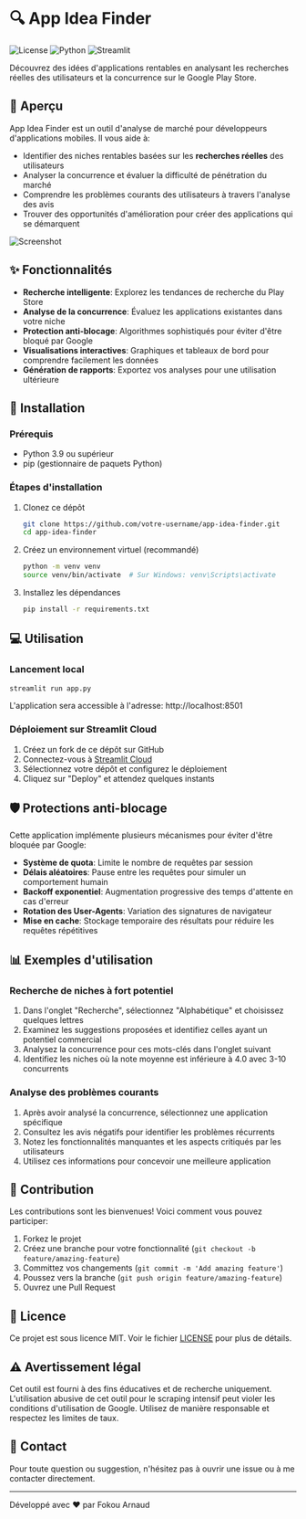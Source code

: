 # 🔍 App Idea Finder

![License](https://img.shields.io/badge/license-MIT-blue.svg)
![Python](https://img.shields.io/badge/python-3.9%2B-blue)
![Streamlit](https://img.shields.io/badge/streamlit-1.31.0-red)

Découvrez des idées d'applications rentables en analysant les recherches réelles des utilisateurs et la concurrence sur le Google Play Store.

## 📱 Aperçu

App Idea Finder est un outil d'analyse de marché pour développeurs d'applications mobiles. Il vous aide à:

- Identifier des niches rentables basées sur les **recherches réelles** des utilisateurs
- Analyser la concurrence et évaluer la difficulté de pénétration du marché
- Comprendre les problèmes courants des utilisateurs à travers l'analyse des avis
- Trouver des opportunités d'amélioration pour créer des applications qui se démarquent

![Screenshot](https://via.placeholder.com/800x450.png?text=App+Idea+Finder+Screenshot)

## ✨ Fonctionnalités

- **Recherche intelligente**: Explorez les tendances de recherche du Play Store
- **Analyse de la concurrence**: Évaluez les applications existantes dans votre niche
- **Protection anti-blocage**: Algorithmes sophistiqués pour éviter d'être bloqué par Google
- **Visualisations interactives**: Graphiques et tableaux de bord pour comprendre facilement les données
- **Génération de rapports**: Exportez vos analyses pour une utilisation ultérieure

## 🚀 Installation

### Prérequis

- Python 3.9 ou supérieur
- pip (gestionnaire de paquets Python)

### Étapes d'installation

1. Clonez ce dépôt
   ```bash
   git clone https://github.com/votre-username/app-idea-finder.git
   cd app-idea-finder
   ```

2. Créez un environnement virtuel (recommandé)
   ```bash
   python -m venv venv
   source venv/bin/activate  # Sur Windows: venv\Scripts\activate
   ```

3. Installez les dépendances
   ```bash
   pip install -r requirements.txt
   ```

## 💻 Utilisation

### Lancement local

```bash
streamlit run app.py
```

L'application sera accessible à l'adresse: http://localhost:8501

### Déploiement sur Streamlit Cloud

1. Créez un fork de ce dépôt sur GitHub
2. Connectez-vous à [Streamlit Cloud](https://streamlit.io/cloud)
3. Sélectionnez votre dépôt et configurez le déploiement
4. Cliquez sur "Deploy" et attendez quelques instants

## 🛡️ Protections anti-blocage

Cette application implémente plusieurs mécanismes pour éviter d'être bloquée par Google:

- **Système de quota**: Limite le nombre de requêtes par session
- **Délais aléatoires**: Pause entre les requêtes pour simuler un comportement humain
- **Backoff exponentiel**: Augmentation progressive des temps d'attente en cas d'erreur
- **Rotation des User-Agents**: Variation des signatures de navigateur
- **Mise en cache**: Stockage temporaire des résultats pour réduire les requêtes répétitives

## 📊 Exemples d'utilisation

### Recherche de niches à fort potentiel

1. Dans l'onglet "Recherche", sélectionnez "Alphabétique" et choisissez quelques lettres
2. Examinez les suggestions proposées et identifiez celles ayant un potentiel commercial
3. Analysez la concurrence pour ces mots-clés dans l'onglet suivant
4. Identifiez les niches où la note moyenne est inférieure à 4.0 avec 3-10 concurrents

### Analyse des problèmes courants

1. Après avoir analysé la concurrence, sélectionnez une application spécifique
2. Consultez les avis négatifs pour identifier les problèmes récurrents
3. Notez les fonctionnalités manquantes et les aspects critiqués par les utilisateurs
4. Utilisez ces informations pour concevoir une meilleure application

## 🤝 Contribution

Les contributions sont les bienvenues! Voici comment vous pouvez participer:

1. Forkez le projet
2. Créez une branche pour votre fonctionnalité (`git checkout -b feature/amazing-feature`)
3. Committez vos changements (`git commit -m 'Add amazing feature'`)
4. Poussez vers la branche (`git push origin feature/amazing-feature`)
5. Ouvrez une Pull Request

## 📄 Licence

Ce projet est sous licence MIT. Voir le fichier [LICENSE](LICENSE) pour plus de détails.

## ⚠️ Avertissement légal

Cet outil est fourni à des fins éducatives et de recherche uniquement. L'utilisation abusive de cet outil pour le scraping intensif peut violer les conditions d'utilisation de Google. Utilisez de manière responsable et respectez les limites de taux.

## 📧 Contact

Pour toute question ou suggestion, n'hésitez pas à ouvrir une issue ou à me contacter directement.

---

Développé avec ❤️ par Fokou Arnaud
